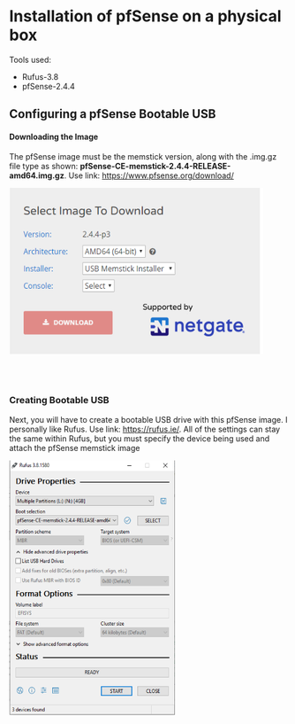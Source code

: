 # Installation of pfSense on a physical box
Tools used: 
- Rufus-3.8
- pfSense-2.4.4

## Configuring a pfSense Bootable USB
#### Downloading the Image
The pfSense image must be the memstick version, along with the .img.gz file type as shown: **pfSense-CE-memstick-2.4.4-RELEASE-amd64.img.gz**. Use link: https://www.pfsense.org/download/
<p align="left">
  <img width="460" height="300" src="https://github.com/Sil3ntSec/pfSense-home-network/blob/master/Images/pfSense1.PNG">
</p>
<div class="paragraph"><p> <br>
 <br></p></div>
 
### Creating Bootable USB
Next, you will have to create a bootable USB drive with this pfSense image. I personally like Rufus. Use link: https://rufus.ie/. All of the settings can stay the same within Rufus, but you must specify the device being used and attach the pfSense memstick image
<p align="left">
  <img width="300" height="460" src="https://github.com/Sil3ntSec/pfSense-home-network/blob/master/Images/Rufus1.PNG">
</p>
